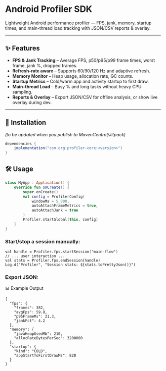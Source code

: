 # Android Profiler SDK

Lightweight Android performance profiler — FPS, jank, memory, startup times, and main-thread load tracking with JSON/CSV reports & overlay.

---

## ✨ Features
- **FPS & Jank Tracking** – Average FPS, p50/p95/p99 frame times, worst frame, jank %, dropped frames.  
- **Refresh-rate aware** – Supports 60/90/120 Hz and adaptive refresh.  
- **Memory Monitor** – Heap usage, allocation rate, GC counts.  
- **Startup Metrics** – Cold/warm app and activity startup to first draw.  
- **Main-thread Load** – Busy % and long tasks without heavy CPU sampling.  
- **Reports & Overlay** – Export JSON/CSV for offline analysis, or show live overlay during dev.  

---

## 🚀 Installation
*(to be updated when you publish to MavenCentral/Jitpack)*  

```gradle
dependencies {
    implementation("com.org:profiler-core:<version>")
}
```

## 🛠️ Usage

```kotlin
class MyApp : Application() {
    override fun onCreate() {
        super.onCreate()
        val config = ProfilerConfig(
            windowMs = 5_000,
            autoAttachFrameMetrics = true,
            autoAttachJank = true
        )
        Profiler.startGlobal(this, config)
    }
}
```

### Start/stop a session manually:
```
val handle = Profiler.fps.startSession("main-flow")
// ... user interaction ...
val stats = Profiler.fps.endSession(handle)
Log.d("Profiler", "Session stats: ${stats.toPrettyJson()}")
```


### Export JSON:

📊 Example Output
```
{
  "fps": {
    "frames": 382,
    "avgFps": 59.8,
    "p95FrameMs": 21.3,
    "jankPct": 4.2
  },
  "memory": {
    "javaHeapUsedMb": 210,
    "allocRateBytesPerSec": 3200000
  },
  "startup": {
    "kind": "COLD",
    "appStartToFirstDrawMs": 820
  }
}
```

